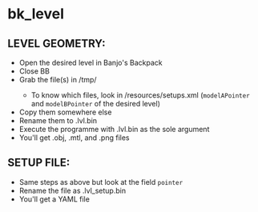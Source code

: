 # bk_level

## LEVEL GEOMETRY:

* Open the desired level in Banjo's Backpack
* Close BB
* Grab the file(s) in <BB>/tmp/
	* To know which files, look in <BB>/resources/setups.xml (`modelAPointer` and `modelBPointer` of the desired level)
* Copy them somewhere else
* Rename them to <name>.lvl.bin
* Execute the programme with <name>.lvl.bin as the sole argument
* You'll get .obj, .mtl, and .png files

## SETUP FILE:

* Same steps as above but look at the field `pointer`
* Rename the file as <name>.lvl_setup.bin
* You'll get a YAML file
